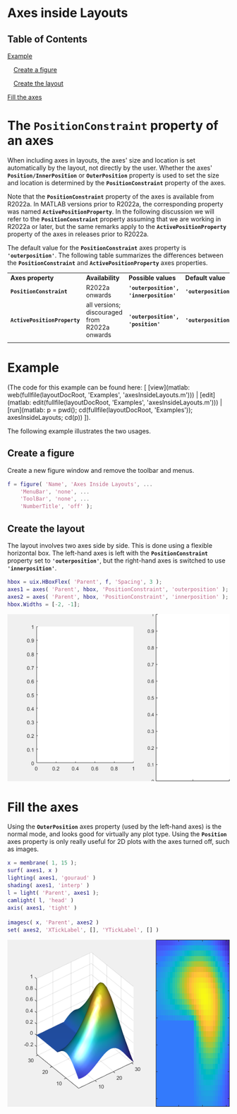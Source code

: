 
# **Axes inside Layouts**
<a name="beginToc"></a>

## Table of Contents
[Example](#example)
 
&emsp;[Create a figure](#create-a-figure)
 
&emsp;[Create the layout](#create-the-layout)
 
[Fill the axes](#fill-the-axes)
 
<a name="endToc"></a>

#  **The** `PositionConstraint` **property of an axes** 

When including axes in layouts, the axes' size and location is set automatically by the layout, not directly by the user. Whether the axes' **`Position/InnerPosition`** or **`OuterPosition`** property is used to set the size and location is determined by the **`PositionConstraint`** property of the axes. 


Note that the **`PositionConstraint`** property of the axes is available from R2022a. In MATLAB versions prior to R2022a, the corresponding property was named **`ActivePositionProperty`**. In the following discussion we will refer to the **`PositionConstraint`** property assuming that we are working in R2022a or later, but the same remarks apply to the **`ActivePositionProperty`** property of the axes in releases prior to R2022a.


The default value for the **`PositionConstraint`** axes property is **`'outerposition'`**. The following table summarizes the differences between the **`PositionConstraint`** and **`ActivePositionProperty`** axes properties.

|      |      |      |      |
| :-- | :-- | :-- | :-- |
| **Axes property** <br>  | **Availability** <br>  | **Possible values** <br>  | **Default value** <br>   |
| **`PositionConstraint`** <br>  | R2022a onwards <br>  | **`'outerposition', 'innerposition'`** <br>  | **`'outerposition'`** <br>   |
| **`ActivePositionProperty`** <br>  | all versions; discouraged from R2022a onwards <br>  | **`'outerposition', 'position'`** <br>  | **`'outerposition'`** <br>   |
|      |      |      |       |


# Example

(The code for this example can be found here: \[ [view](matlab: web(fullfile(layoutDocRoot, 'Examples', 'axesInsideLayouts.m'))) | [edit](matlab: edit(fullfile(layoutDocRoot, 'Examples', 'axesInsideLayouts.m'))) | [run](matlab: p = pwd(); cd(fullfile(layoutDocRoot, 'Examples')); axesInsideLayouts; cd(p)) \]).


The following example illustrates the two usages.

## Create a figure

Create a new figure window and remove the toolbar and menus.

```matlab
f = figure( 'Name', 'Axes Inside Layouts', ...
    'MenuBar', 'none', ...
    'ToolBar', 'none', ...
    'NumberTitle', 'off' );
```

## Create the layout

The layout involves two axes side by side. This is done using a flexible horizontal box. The left\-hand axes is left with the **`PositionConstraint`** property set to **`'outerposition'`**, but the right\-hand axes is switched to use **`'innerposition'`**.

```matlab
hbox = uix.HBoxFlex( 'Parent', f, 'Spacing', 3 );
axes1 = axes( 'Parent', hbox, 'PositionConstraint', 'outerposition' );
axes2 = axes( 'Parent', hbox, 'PositionConstraint', 'innerposition' );
hbox.Widths = [-2, -1];
```

![figure_0.png](AxesInsideLayouts_media/figure_0.png)

# Fill the axes

Using the **`OuterPosition`** axes property (used by the left\-hand axes) is the normal mode, and looks good for virtually any plot type. Using the **`Position`** axes property is only really useful for 2D plots with the axes turned off, such as images.

```matlab
x = membrane( 1, 15 );
surf( axes1, x )
lighting( axes1, 'gouraud' )
shading( axes1, 'interp' )
l = light( 'Parent', axes1 );
camlight( l, 'head' )
axis( axes1, 'tight' )

imagesc( x, 'Parent', axes2 )
set( axes2, 'XTickLabel', [], 'YTickLabel', [] )
```

![figure_1.png](AxesInsideLayouts_media/figure_1.png)
